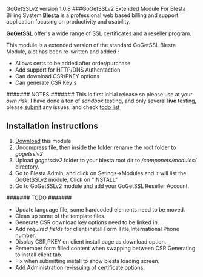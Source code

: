 GoGetSSLv2 version 1.0.8
###GoGetSSLv2 Extended Module For Blesta Billing System
[**Blesta**](http://www.blesta.com) is a professional web based billing and support application focusing on productivity and usability.

[**GoGetSSL**](https://www.gogetssl.com) offer's a wide range of SSL certificates and a reseller program.

This module is a extended version of the standard GoGetSSL Blesta Module, alot has been re-written and added :
* Allows certs to be added after order/purchase
* Add support for HTTP/DNS Authentaction
* Can download CSR/PKEY options
* Can generate CSR Key's

####### NOTES #######
This is first initial release so please use at your *own risk*, I have done a ton of *sandbox* testing, and only several **live** testing, please [submit](https://github.com/lukesUbuntu/gogetsslv2/issues) any issues, and check [todo list](#-todo)

## Installation instructions
1. [Download](https://github.com/lukesUbuntu/gogetsslv2/archive/master.zip) this module
2. Uncompress file, then inside the folder rename the root folder to *gogetsslv2* 
3. Upload *gogetsslv2* folder to your blesta root dir to */componets/modules/* directory.
3. Go to Blesta Admin, and click on Setings->Modules and it will list the GoGetSSLv2 module, Click on "INSTALL"
4. Go to GoGetSSLv2 module and add your GoGetSSL Reseller Account.

####### TODO #######
* Update language file, some hardcoded elements need to be moved.
* Clean up some of the template files.
* Generate CSR download key options need to be linked in.
* Add *required fields* for client install Form Title,International Phone number.
* Display CSR,PKEY on client install page as download option.
* Remember form filled content when swapping between CSR Generating to install client tab.
* Fix when submitting install to show blesta loading screen.
* Add Administration re-issuing of certificate options.
